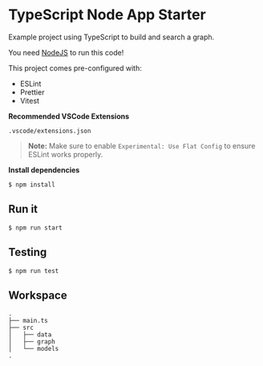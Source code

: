 # TypeScript Node App Starter

Example project using TypeScript to build and search a graph.

You need [NodeJS](https://nodejs.org/en) to run this code!

This project comes pre-configured with:

* ESLint
* Prettier
* Vitest

**Recommended VSCode Extensions**

`.vscode/extensions.json` 

> **Note:** Make sure to enable `Experimental: Use Flat Config` to ensure ESLint works properly.

**Install dependencies**

`$ npm install`


## Run it

`$ npm run start`

## Testing

`$ npm run test`

## Workspace

```
.
├── main.ts
├── src
│   ├── data
│   ├── graph
│   └── models
.
```